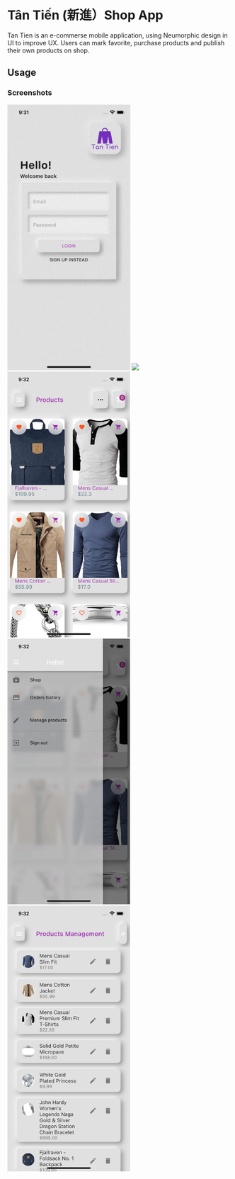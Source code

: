 # Tân Tiến (新進）Shop App

Tan Tien is an e-commerse mobile application, using Neumorphic design in UI to improve UX.
Users can mark favorite, purchase products and publish their own products on shop.

## Usage
### Screenshots
<img src='screenShots/app_screen_1_login.gif' height='600em'> <img src='neumorphic_pic2.png' height='600em'> 
<img src='screenShots/screenShot2_products.png' height='600em'> <img src='screenShots/screenShot3_drawer.png' height='600em'> 
<img src='screenShots/screenshot4_user_product.png' height='600em'>


